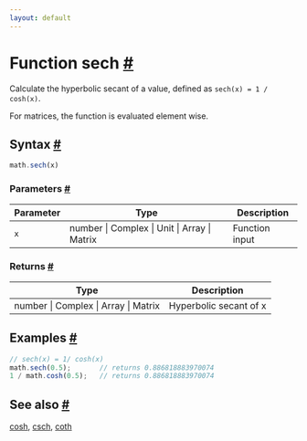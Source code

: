```yaml
---
layout: default
---
```


<h1 id="function-sech">Function sech <a href="#function-sech" title="Permalink">#</a></h1>

Calculate the hyperbolic secant of a value,
defined as `sech(x) = 1 / cosh(x)`.

For matrices, the function is evaluated element wise.


<h2 id="syntax">Syntax <a href="#syntax" title="Permalink">#</a></h2>

```js
math.sech(x)
```

<h3 id="parameters">Parameters <a href="#parameters" title="Permalink">#</a></h3>

Parameter | Type | Description
--------- | ---- | -----------
`x` | number &#124; Complex &#124; Unit &#124; Array &#124; Matrix | Function input

<h3 id="returns">Returns <a href="#returns" title="Permalink">#</a></h3>

Type | Description
---- | -----------
number &#124; Complex &#124; Array &#124; Matrix | Hyperbolic secant of x


<h2 id="examples">Examples <a href="#examples" title="Permalink">#</a></h2>

```js
// sech(x) = 1/ cosh(x)
math.sech(0.5);       // returns 0.886818883970074
1 / math.cosh(0.5);   // returns 0.886818883970074
```


<h2 id="see-also">See also <a href="#see-also" title="Permalink">#</a></h2>

[cosh](cosh.html),
[csch](csch.html),
[coth](coth.html)


<!-- Note: This file is automatically generated from source code comments. Changes made in this file will be overridden. -->
